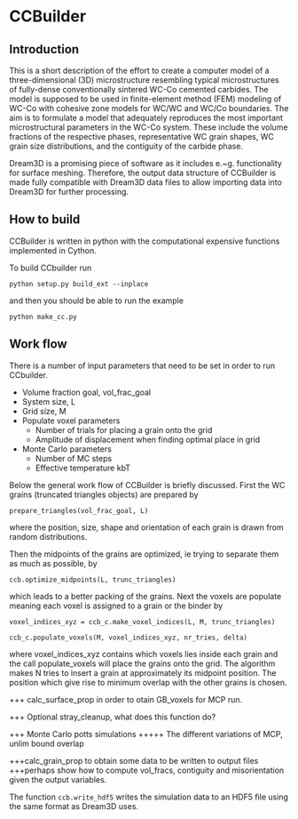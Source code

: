 CCBuilder
=========

Introduction
-------------
This is a short description of the effort to create a computer model of a three-dimensional (3D) microstructure resembling typical microstructures of fully-dense conventionally sintered WC-Co cemented carbides. The model is supposed to be used in finite-element method (FEM) modeling of WC-Co with cohesive zone models for WC/WC and WC/Co boundaries. The aim is to formulate a model that adequately reproduces the most important microstructural parameters in the WC-Co system. These include the volume fractions of the respective phases,  representative WC grain shapes,  WC grain size distributions, and the contiguity of the carbide phase.


Dream3D is a promising piece of software as it includes e.~g. functionality for surface meshing. Therefore, the output data structure of CCBuilder is made fully compatible with Dream3D data files to allow importing data into Dream3D for further processing.


How to build
-------------
CCBuilder is written in python with the computational expensive functions implemented in Cython.

To build CCbuilder run 

`python setup.py build_ext --inplace`

 and then you should be able to run the example

`python make_cc.py`



Work flow
----------
There is a number of input parameters that need to be set in order to run CCbuilder.

* Volume fraction goal, vol_frac_goal
* System size, L
* Grid size, M
* Populate voxel parameters
  * Number of trials for placing a grain onto the grid
  * Amplitude of displacement when finding optimal place in grid
* Monte Carlo parameters
  * Number of MC steps
  * Effective temperature kbT

Below the general work flow of CCBuilder is briefly discussed. 
First the WC grains (truncated triangles objects) are prepared by

`prepare_triangles(vol_frac_goal, L)`

where the position, size, shape and orientation of each grain is drawn from random distributions.

Then the midpoints of the grains are optimized, ie trying to separate them as much as possible, by 

`ccb.optimize_midpoints(L, trunc_triangles)`

which leads to a better packing of the grains. Next the voxels are populate meaning each voxel is assigned to a grain or the binder by

`voxel_indices_xyz = ccb_c.make_voxel_indices(L, M, trunc_triangles)`

`ccb_c.populate_voxels(M, voxel_indices_xyz, nr_tries, delta)`

where voxel_indices_xyz contains which voxels lies inside each grain and the call populate_voxels will place the grains onto the grid. The algorithm makes N tries to insert a grain at approximately its midpoint position. The position which give rise to minimum overlap with the other grains is chosen. 


+++ calc_surface_prop in order to otain GB_voxels for MCP run.

+++ Optional stray_cleanup, what does this function do?

+++ Monte Carlo potts simulations
+++++ The different variations of MCP, unlim bound overlap

+++calc_grain_prop to obtain some data to be written to output files
+++perhaps show how to compute vol_fracs, contiguity and misorientation given the output variables.

The function `ccb.write_hdf5` writes the simulation data to an HDF5 file using the same format as Dream3D uses.


